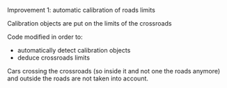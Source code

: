 Improvement 1: automatic calibration of roads limits

Calibration objects are put on the limits of the crossroads

Code modified in order to:
- automatically detect calibration objects
- deduce crossroads limits

Cars crossing the crossroads (so inside it and not one the roads anymore) and outside the roads are not taken into account.
